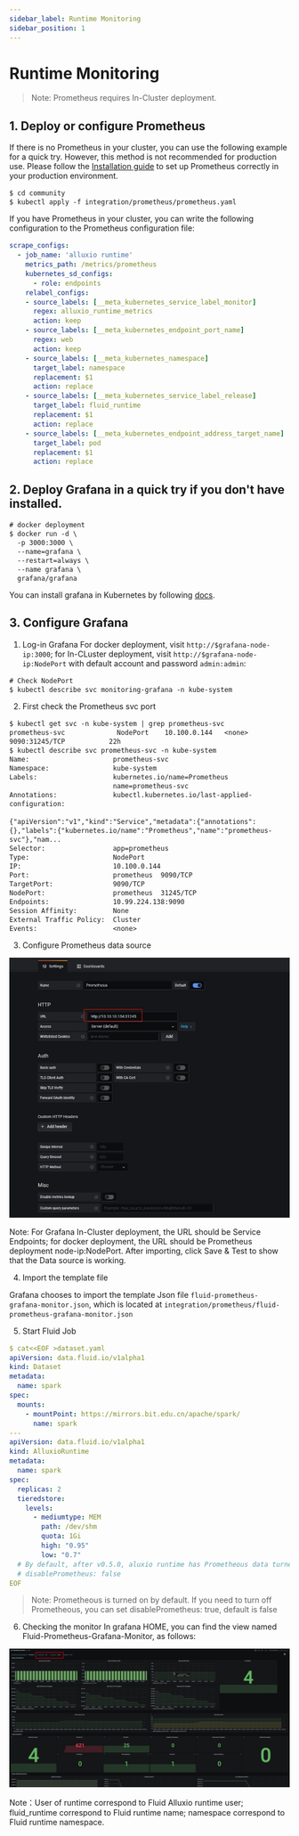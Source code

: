 ```yaml
---
sidebar_label: Runtime Monitoring
sidebar_position: 1
---
```


# Runtime Monitoring

> Note: Prometheus requires In-Cluster deployment.

## 1. Deploy or configure Prometheus

If there is no Prometheus in your cluster, you can use the following example for a quick try. However, this method is not recommended for production use. Please follow the [Installation guide](https://prometheus.io/docs/prometheus/latest/installation/) to set up Prometheus correctly in your production environment.

```shell
$ cd community
$ kubectl apply -f integration/prometheus/prometheus.yaml
```

If you have Prometheus in your cluster, you can write the following configuration to the Prometheus configuration file:

```yaml
scrape_configs:
  - job_name: 'alluxio runtime'
    metrics_path: /metrics/prometheus
    kubernetes_sd_configs:
      - role: endpoints
    relabel_configs:
    - source_labels: [__meta_kubernetes_service_label_monitor]
      regex: alluxio_runtime_metrics
      action: keep
    - source_labels: [__meta_kubernetes_endpoint_port_name]
      regex: web
      action: keep
    - source_labels: [__meta_kubernetes_namespace]
      target_label: namespace
      replacement: $1
      action: replace
    - source_labels: [__meta_kubernetes_service_label_release]
      target_label: fluid_runtime
      replacement: $1
      action: replace
    - source_labels: [__meta_kubernetes_endpoint_address_target_name]
      target_label: pod
      replacement: $1
      action: replace
```

## 2. Deploy Grafana in a quick try if you don't have installed.


```shell
# docker deployment
$ docker run -d \
  -p 3000:3000 \
  --name=grafana \
  --restart=always \
  --name grafana \
  grafana/grafana
```

You can install grafana in Kubernetes by following [docs](https://github.com/grafana/helm-charts/blob/main/charts/grafana/README.md).


## 3. Configure Grafana

1. Log-in Grafana
For docker deployment, visit `http://$grafana-node-ip:3000`; for In-CLuster deployment, visit `http://$grafana-node-ip:NodePort` with default account and password `admin:admin`:

```
# Check NodePort
$ kubectl describe svc monitoring-grafana -n kube-system
```

2. First check the Prometheus svc port

```
$ kubectl get svc -n kube-system | grep prometheus-svc
prometheus-svc             NodePort    10.100.0.144   <none>        9090:31245/TCP           22h
$ kubectl describe svc prometheus-svc -n kube-system
Name:                     prometheus-svc
Namespace:                kube-system
Labels:                   kubernetes.io/name=Prometheus
                          name=prometheus-svc
Annotations:              kubectl.kubernetes.io/last-applied-configuration:
                            {"apiVersion":"v1","kind":"Service","metadata":{"annotations":{},"labels":{"kubernetes.io/name":"Prometheus","name":"prometheus-svc"},"nam...
Selector:                 app=prometheus
Type:                     NodePort
IP:                       10.100.0.144
Port:                     prometheus  9090/TCP
TargetPort:               9090/TCP
NodePort:                 prometheus  31245/TCP
Endpoints:                10.99.224.138:9090
Session Affinity:         None
External Traffic Policy:  Cluster
Events:                   <none>
```

3. Configure Prometheus data source

![](../../static/img/docs/operation-guide/grafana-prometheus-setting.jpg)

Note: For Grafana In-Cluster deployment, the URL should be Service Endpoints; for docker deployment, the URL should be Prometheus deployment node-ip:NodePort.
After importing, click Save & Test to show that the Data source is working.

4. Import the template file

Grafana chooses to import the template Json file `fluid-prometheus-grafana-monitor.json`, which is located at `integration/prometheus/fluid-prometheus-grafana-monitor.json`

5. Start Fluid Job
```yaml
$ cat<<EOF >dataset.yaml
apiVersion: data.fluid.io/v1alpha1
kind: Dataset
metadata:
  name: spark
spec:
  mounts:
    - mountPoint: https://mirrors.bit.edu.cn/apache/spark/
      name: spark
---
apiVersion: data.fluid.io/v1alpha1
kind: AlluxioRuntime
metadata:
  name: spark
spec:
  replicas: 2
  tieredstore:
    levels:
      - mediumtype: MEM
        path: /dev/shm
        quota: 1Gi
        high: "0.95"
        low: "0.7"
  # By default, after v0.5.0, aluxio runtime has Prometheous data turned on, if you need to turn it off you can actively set disablePrometheus: true
  # disablePrometheus: false  
EOF
```

> Note: Prometheous is turned on by default. If you need to turn off Prometheous, you can set disablePrometheus: true, default is false

6. Checking the monitor
In grafana HOME, you can find the view named Fluid-Prometheus-Grafana-Monitor, as follows:

![](../../static/img/docs/operation-guide/grafana-monitor.jpg)

Note：User of runtime correspond to Fluid Alluxio runtime user; fluid_runtime correspond to Fluid runtime name; namespace correspond to Fluid runtime namespace.
